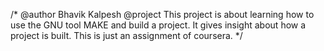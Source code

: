 /* @author Bhavik Kalpesh @project This project is about learning how to use the GNU tool MAKE and build a project. It gives insight about how a project is built. This is just an assignment of coursera. */
